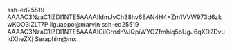 ssh-ed25519 AAAAC3NzaC1lZDI1NTE5AAAAIIdmJvCh38hv68AN4H4+Zm1VVW973d6zkwKOO3IZLT7P ilguappo@marvin
ssh-ed25519 AAAAC3NzaC1lZDI1NTE5AAAAICilGrndhVJQpiWYOZfmhiq5bUgJ6qXD2DvujdXheZXj Seraphim@mx
